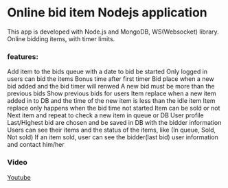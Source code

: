 # Online bid item Nodejs application

This app is developed with Node.js and MongoDB, WS(Websocket) library.
Online bidding items, with timer limits.

### features:

Add item to the bids queue with a date to bid be started 
Only logged in users can bid the items 
Bonus time after first timer 
Bid place when a new bid added and the bid timer will renwed 
A new bid must be more than the previous bids 
Show previous bids for users 
Item replace when a new item added in to DB and the time of the new item is less than the idle item 
Item replace only happens when the bid time not started 
Item can be sold or not 
Next item and repeat to check a new item in queue or DB 
User profile  
Last/Highest bid are chosen and be saved in DB with the bidder information 
Users can see their items and the status of the items, like (In queue, Sold, Not sold) 
If an item sold, user can see the bidder(last bid) user information and contact him/her 





### Video

[Youtube](https://www.youtube.com/watch?v=ASmErK8-OSc)

